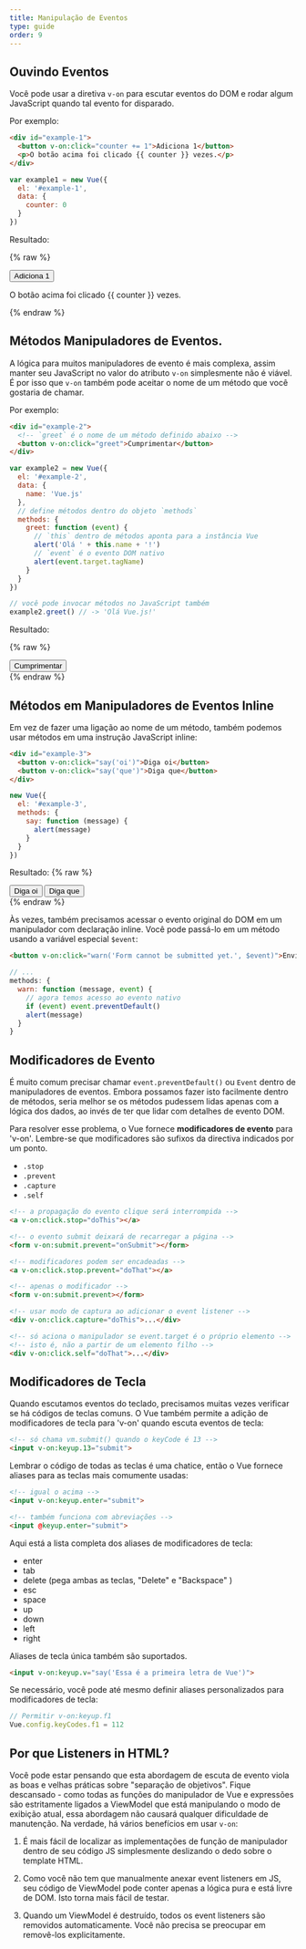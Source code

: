 ```yaml
---
title: Manipulação de Eventos
type: guide
order: 9
---
```


## Ouvindo Eventos

Você pode usar a diretiva `v-on` para escutar eventos do DOM e rodar algum JavaScript quando tal evento for disparado.

Por exemplo:

``` html
<div id="example-1">
  <button v-on:click="counter += 1">Adiciona 1</button>
  <p>O botão acima foi clicado {{ counter }} vezes.</p>
</div>
```
``` js
var example1 = new Vue({
  el: '#example-1',
  data: {
    counter: 0
  }
})
```

Resultado:

{% raw %}
<div id="example-1" class="demo">
  <button v-on:click="counter += 1">Adiciona 1</button>
  <p>O botão acima foi clicado {{ counter }} vezes.</p>
</div>
<script>
var example1 = new Vue({
  el: '#example-1',
  data: {
    counter: 0
  }
})
</script>
{% endraw %}

## Métodos Manipuladores de Eventos.

A lógica para muitos manipuladores de evento é mais complexa, assim manter seu JavaScript no valor do atributo `v-on` simplesmente não é viável. É por isso que `v-on` também pode aceitar o nome de um método que você gostaria de chamar.

Por exemplo:

``` html
<div id="example-2">
  <!-- `greet` é o nome de um método definido abaixo -->
  <button v-on:click="greet">Cumprimentar</button>
</div>
```

``` js
var example2 = new Vue({
  el: '#example-2',
  data: {
    name: 'Vue.js'
  },
  // define métodos dentro do objeto `methods`
  methods: {
    greet: function (event) {
      // `this` dentro de métodos aponta para a instância Vue
      alert('Olá ' + this.name + '!')
      // `event` é o evento DOM nativo
      alert(event.target.tagName)
    }
  }
})

// você pode invocar métodos no JavaScript também
example2.greet() // -> 'Olá Vue.js!'
```

Resultado:

{% raw %}
<div id="example-2" class="demo">
  <button v-on:click="greet">Cumprimentar</button>
</div>
<script>
var example2 = new Vue({
  el: '#example-2',
  data: {
    name: 'Vue.js'
  },
  methods: {
    greet: function (event) {
      alert('Olá ' + this.name + '!')
      alert(event.target.tagName)
    }
  }
})
</script>
{% endraw %}

## Métodos em Manipuladores de Eventos Inline

Em vez de fazer uma ligação ao nome de um método, também podemos usar métodos em uma instrução JavaScript inline:

``` html
<div id="example-3">
  <button v-on:click="say('oi')">Diga oi</button>
  <button v-on:click="say('que')">Diga que</button>
</div>
```
``` js
new Vue({
  el: '#example-3',
  methods: {
    say: function (message) {
      alert(message)
    }
  }
})
```

Resultado:
{% raw %}
<div id="example-3" class="demo">
  <button v-on:click="say('oi')">Diga oi</button>
  <button v-on:click="say('que')">Diga que</button>
</div>
<script>
new Vue({
  el: '#example-3',
  methods: {
    say: function (message) {
      alert(message)
    }
  }
})
</script>
{% endraw %}

Às vezes, também precisamos acessar o evento original do DOM  em um manipulador com declaração inline. Você pode passá-lo em um método usando a variável especial `$event`:

``` html
<button v-on:click="warn('Form cannot be submitted yet.', $event)">Enviar</button>
```

``` js
// ...
methods: {
  warn: function (message, event) {
    // agora temos acesso ao evento nativo
    if (event) event.preventDefault()
    alert(message)
  }
}
```

## Modificadores de Evento

É muito comum precisar chamar `event.preventDefault()` ou `Event` dentro de manipuladores de eventos. Embora possamos fazer isto facilmente dentro de métodos, seria melhor se os métodos pudessem lidas apenas com a lógica dos dados, ao invés de ter que lidar com detalhes de evento DOM.

Para resolver esse problema, o Vue fornece **modificadores de evento** para 'v-on'. Lembre-se que modificadores são sufixos da directiva indicados por um ponto.

- `.stop`
- `.prevent`
- `.capture`
- `.self`

``` html
<!-- a propagação do evento clique será interrompida -->
<a v-on:click.stop="doThis"></a>

<!-- o evento submit deixará de recarregar a página -->
<form v-on:submit.prevent="onSubmit"></form>

<!-- modificadores podem ser encadeadas -->
<a v-on:click.stop.prevent="doThat"></a>

<!-- apenas o modificador -->
<form v-on:submit.prevent></form>

<!-- usar modo de captura ao adicionar o event listener -->
<div v-on:click.capture="doThis">...</div>

<!-- só aciona o manipulador se event.target é o próprio elemento -->
<!-- isto é, não a partir de um elemento filho -->
<div v-on:click.self="doThat">...</div>
```

## Modificadores de Tecla

Quando escutamos eventos do teclado, precisamos muitas vezes verificar se há códigos de teclas comuns. O Vue também permite a adição de modificadores de tecla para 'v-on' quando escuta  eventos de tecla:

``` html
<!-- só chama vm.submit() quando o keyCode é 13 -->
<input v-on:keyup.13="submit">
```

Lembrar o código de todas as teclas é uma chatice, então o Vue fornece aliases para as teclas mais comumente usadas:

``` html
<!-- igual o acima -->
<input v-on:keyup.enter="submit">

<!-- também funciona com abreviações -->
<input @keyup.enter="submit">
```

Aqui está a lista completa dos aliases de modificadores de tecla:

- enter
- tab
- delete (pega ambas as teclas, "Delete" e "Backspace" )
- esc
- space
- up
- down
- left
- right

Aliases de tecla única também são suportados.


``` html
<input v-on:keyup.v="say('Essa é a primeira letra de Vue')">
```

Se necessário, você pode até mesmo definir aliases personalizados para modificadores de tecla:

``` js
// Permitir v-on:keyup.f1
Vue.config.keyCodes.f1 = 112
```

## Por que Listeners in HTML?

Você pode estar pensando que esta abordagem de escuta de evento viola as boas e velhas práticas sobre "separação de objetivos". Fique descansado - como todas as funções do manipulador de Vue e expressões são estritamente ligados a ViewModel que está manipulando o modo de exibição atual, essa abordagem não causará qualquer dificuldade de manutenção. Na verdade, há vários benefícios em usar `v-on`:

1. É mais fácil de localizar as implementações de função de manipulador dentro de seu código JS simplesmente deslizando o dedo sobre o template HTML.

2. Como você não tem que manualmente anexar  event listeners em JS, seu código de ViewModel pode conter apenas a lógica pura e  está livre de DOM. Isto torna mais fácil de testar.

3. Quando um ViewModel é destruído, todos os event listeners são removidos automaticamente. Você não precisa se preocupar em removê-los explicitamente.

